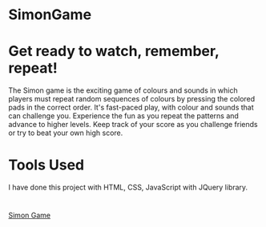 # SimonGame
# Get ready to watch, remember, repeat!
The Simon game is the exciting game of colours and sounds in which players must repeat random sequences of colours by pressing the colored pads in the correct order. It's fast-paced play, with colour and sounds that can challenge you. Experience the fun as you repeat the patterns and advance to higher levels. Keep track of your score as you challenge friends or try to beat your own high score.
# Tools Used
I have done this project with HTML, CSS, JavaScript with JQuery library.

# 
[Simon Game](https://shrutikattewar.github.io/SimonGame/)

